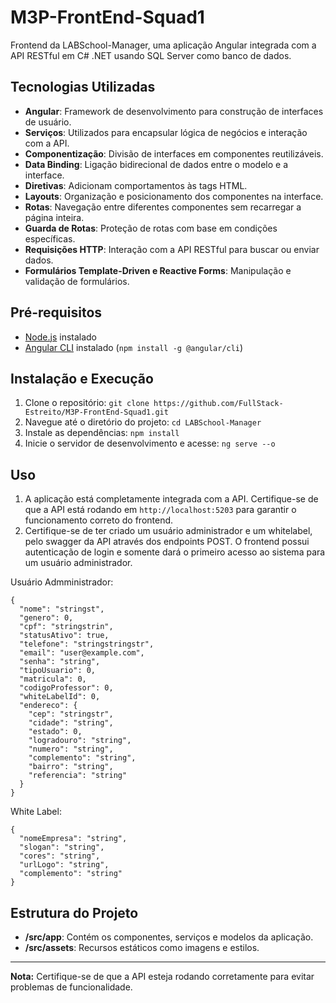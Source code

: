 # M3P-FrontEnd-Squad1

Frontend da LABSchool-Manager, uma aplicação Angular integrada com a API RESTful em C# .NET usando SQL Server como banco de dados.

## Tecnologias Utilizadas

- **Angular**: Framework de desenvolvimento para construção de interfaces de usuário.
- **Serviços**: Utilizados para encapsular lógica de negócios e interação com a API.
- **Componentização**: Divisão de interfaces em componentes reutilizáveis.
- **Data Binding**: Ligação bidirecional de dados entre o modelo e a interface.
- **Diretivas**: Adicionam comportamentos às tags HTML.
- **Layouts**: Organização e posicionamento dos componentes na interface.
- **Rotas**: Navegação entre diferentes componentes sem recarregar a página inteira.
- **Guarda de Rotas**: Proteção de rotas com base em condições específicas.
- **Requisições HTTP**: Interação com a API RESTful para buscar ou enviar dados.
- **Formulários Template-Driven e Reactive Forms**: Manipulação e validação de formulários.

## Pré-requisitos

- [Node.js](https://nodejs.org/en/download/) instalado
- [Angular CLI](https://angular.io/cli) instalado (`npm install -g @angular/cli`)

## Instalação e Execução

1. Clone o repositório: `git clone https://github.com/FullStack-Estreito/M3P-FrontEnd-Squad1.git`
2. Navegue até o diretório do projeto: `cd LABSchool-Manager`
3. Instale as dependências: `npm install`
4. Inicie o servidor de desenvolvimento e acesse: `ng serve --o`

## Uso

1. A aplicação está completamente integrada com a API. Certifique-se de que a API está rodando em `http://localhost:5203` para garantir o funcionamento correto do frontend.
2. Certifique-se de ter criado um usuário administrador e um whitelabel, pelo swagger da API através dos endpoints POST. O frontend possui autenticação de login e somente dará o primeiro acesso ao sistema para um usuário administrador. 

Usuário Admministrador:
```
{
  "nome": "stringst",
  "genero": 0,
  "cpf": "stringstrin",
  "statusAtivo": true,
  "telefone": "stringstringstr",
  "email": "user@example.com",
  "senha": "string",
  "tipoUsuario": 0,
  "matricula": 0,
  "codigoProfessor": 0,
  "whiteLabelId": 0,
  "endereco": {
    "cep": "stringstr",
    "cidade": "string",
    "estado": 0,
    "logradouro": "string",
    "numero": "string",
    "complemento": "string",
    "bairro": "string",
    "referencia": "string"
  }
}
````

White Label:
```
{
  "nomeEmpresa": "string",
  "slogan": "string",
  "cores": "string",
  "urlLogo": "string",
  "complemento": "string"
}
```
## Estrutura do Projeto

- **/src/app**: Contém os componentes, serviços e modelos da aplicação.
- **/src/assets**: Recursos estáticos como imagens e estilos.

---

**Nota:** Certifique-se de que a API esteja rodando corretamente para evitar problemas de funcionalidade.

